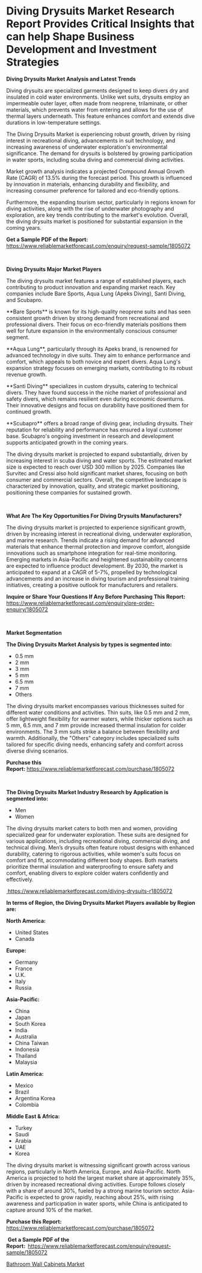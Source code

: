 <p><h1>Diving Drysuits Market Research Report Provides Critical Insights that can help Shape Business Development and Investment Strategies</h1></p><p><strong>Diving Drysuits Market Analysis and Latest Trends</strong></p>
<p><p>Diving drysuits are specialized garments designed to keep divers dry and insulated in cold water environments. Unlike wet suits, drysuits employ an impermeable outer layer, often made from neoprene, trilaminate, or other materials, which prevents water from entering and allows for the use of thermal layers underneath. This feature enhances comfort and extends dive durations in low-temperature settings.</p><p>The Diving Drysuits Market is experiencing robust growth, driven by rising interest in recreational diving, advancements in suit technology, and increasing awareness of underwater exploration's environmental significance. The demand for drysuits is bolstered by growing participation in water sports, including scuba diving and commercial diving activities. </p><p>Market growth analysis indicates a projected Compound Annual Growth Rate (CAGR) of 13.5% during the forecast period. This growth is influenced by innovation in materials, enhancing durability and flexibility, and increasing consumer preference for tailored and eco-friendly options. </p><p>Furthermore, the expanding tourism sector, particularly in regions known for diving activities, along with the rise of underwater photography and exploration, are key trends contributing to the market's evolution. Overall, the diving drysuits market is positioned for substantial expansion in the coming years.</p></p>
<p><strong>Get a Sample PDF of the Report:&nbsp;</strong> <a href="https://www.reliablemarketforecast.com/enquiry/request-sample/1805072?utm_campaign=2316&utm_medium=2&utm_source=Github&utm_content=ia&utm_term=04042025&utm_id=diving-drysuits">https://www.reliablemarketforecast.com/enquiry/request-sample/1805072</a></p>
<p>&nbsp;</p>
<p><strong>Diving Drysuits Major Market Players</strong></p>
<p><p>The diving drysuits market features a range of established players, each contributing to product innovation and expanding market reach. Key companies include Bare Sports, Aqua Lung (Apeks Diving), Santi Diving, and Scubapro. </p><p>**Bare Sports** is known for its high-quality neoprene suits and has seen consistent growth driven by strong demand from recreational and professional divers. Their focus on eco-friendly materials positions them well for future expansion in the environmentally conscious consumer segment.</p><p>**Aqua Lung**, particularly through its Apeks brand, is renowned for advanced technology in dive suits. They aim to enhance performance and comfort, which appeals to both novice and expert divers. Aqua Lung's expansion strategy focuses on emerging markets, contributing to its robust revenue growth.</p><p>**Santi Diving** specializes in custom drysuits, catering to technical divers. They have found success in the niche market of professional and safety divers, which remains resilient even during economic downturns. Their innovative designs and focus on durability have positioned them for continued growth.</p><p>**Scubapro** offers a broad range of diving gear, including drysuits. Their reputation for reliability and performance has ensured a loyal customer base. Scubapro's ongoing investment in research and development supports anticipated growth in the coming years.</p><p>The diving drysuits market is projected to expand substantially, driven by increasing interest in scuba diving and water sports. The estimated market size is expected to reach over USD 300 million by 2025. Companies like Survitec and Cressi also hold significant market shares, focusing on both consumer and commercial sectors. Overall, the competitive landscape is characterized by innovation, quality, and strategic market positioning, positioning these companies for sustained growth.</p></p>
<p>&nbsp;</p>
<p><strong>What Are The Key Opportunities For Diving Drysuits Manufacturers?</strong></p>
<p><p>The diving drysuits market is projected to experience significant growth, driven by increasing interest in recreational diving, underwater exploration, and marine research. Trends indicate a rising demand for advanced materials that enhance thermal protection and improve comfort, alongside innovations such as smartphone integration for real-time monitoring. Emerging markets in Asia-Pacific and heightened sustainability concerns are expected to influence product development. By 2030, the market is anticipated to expand at a CAGR of 5-7%, propelled by technological advancements and an increase in diving tourism and professional training initiatives, creating a positive outlook for manufacturers and retailers.</p></p>
<p><strong>Inquire or Share Your Questions If Any Before Purchasing This Report:</strong> <a href="https://www.reliablemarketforecast.com/enquiry/pre-order-enquiry/1805072?utm_campaign=2316&utm_medium=2&utm_source=Github&utm_content=ia&utm_term=04042025&utm_id=diving-drysuits">https://www.reliablemarketforecast.com/enquiry/pre-order-enquiry/1805072</a></p>
<p>&nbsp;</p>
<p><strong>Market Segmentation</strong></p>
<p><strong>The Diving Drysuits Market Analysis by types is segmented into:</strong></p>
<p><ul><li>0.5 mm</li><li>2 mm</li><li>3 mm</li><li>5 mm</li><li>6.5 mm</li><li>7 mm</li><li>Others</li></ul></p>
<p><p>The diving drysuits market encompasses various thicknesses suited for different water conditions and activities. Thin suits, like 0.5 mm and 2 mm, offer lightweight flexibility for warmer waters, while thicker options such as 5 mm, 6.5 mm, and 7 mm provide increased thermal insulation for colder environments. The 3 mm suits strike a balance between flexibility and warmth. Additionally, the "Others" category includes specialized suits tailored for specific diving needs, enhancing safety and comfort across diverse diving scenarios.</p></p>
<p><strong>Purchase this Report:&nbsp;</strong><a href="https://www.reliablemarketforecast.com/purchase/1805072?utm_campaign=2316&utm_medium=2&utm_source=Github&utm_content=ia&utm_term=04042025&utm_id=diving-drysuits">https://www.reliablemarketforecast.com/purchase/1805072</a></p>
<p>&nbsp;</p>
<p><strong>The Diving Drysuits Market Industry Research by Application is segmented into:</strong></p>
<p><ul><li>Men</li><li>Women</li></ul></p>
<p><p>The diving drysuits market caters to both men and women, providing specialized gear for underwater exploration. These suits are designed for various applications, including recreational diving, commercial diving, and technical diving. Men’s drysuits often feature robust designs with enhanced durability, catering to rigorous activities, while women's suits focus on comfort and fit, accommodating different body shapes. Both markets prioritize thermal insulation and waterproofing to ensure safety and comfort, enabling divers to explore colder waters confidently and effectively.</p></p>
<p><a href="https://www.reliablemarketforecast.com/diving-drysuits-r1805072?utm_campaign=2316&utm_medium=2&utm_source=Github&utm_content=ia&utm_term=04042025&utm_id=diving-drysuits">&nbsp;https://www.reliablemarketforecast.com/diving-drysuits-r1805072</a></p>
<p><strong>In terms of Region, the Diving Drysuits Market Players available by Region are:</strong></p>
<p>
    <p> <strong> North America: </strong>
        <ul>
            <li>United States</li>
            <li>Canada</li>
        </ul>
        </p> 
    <p> <strong> Europe: </strong>
        <ul>
            <li>Germany</li>
            <li>France</li>
            <li>U.K.</li>
            <li>Italy</li>
            <li>Russia</li>
        </ul>
        </p> 
    <p> <strong> Asia-Pacific: </strong>
        <ul>
            <li>China</li>
            <li>Japan</li>
            <li>South Korea</li>
            <li>India</li>
            <li>Australia</li>
            <li>China Taiwan</li>
            <li>Indonesia</li>
            <li>Thailand</li>
            <li>Malaysia</li>
        </ul>
        </p> 
    <p> <strong> Latin America: </strong>
        <ul>
            <li>Mexico</li>
            <li>Brazil</li>
            <li>Argentina Korea</li>
            <li>Colombia</li>
        </ul>
        </p> 
    <p> <strong> Middle East & Africa: </strong>
        <ul>
            <li>Turkey</li>
            <li>Saudi</li>
            <li>Arabia</li>
            <li>UAE</li>
            <li>Korea</li>
        </ul>
    </p>
    </p>
<p><p>The diving drysuits market is witnessing significant growth across various regions, particularly in North America, Europe, and Asia-Pacific. North America is projected to hold the largest market share at approximately 35%, driven by increased recreational diving activities. Europe follows closely with a share of around 30%, fueled by a strong marine tourism sector. Asia-Pacific is expected to grow rapidly, reaching about 25%, with rising awareness and participation in water sports, while China is anticipated to capture around 10% of the market.</p></p>
<p><strong>Purchase this Report: </strong><a href="https://www.reliablemarketforecast.com/purchase/1805072?utm_campaign=2316&utm_medium=2&utm_source=Github&utm_content=ia&utm_term=04042025&utm_id=diving-drysuits">https://www.reliablemarketforecast.com/purchase/1805072</a></p>
<p>&nbsp;<strong>Get a Sample PDF of the Report:&nbsp;&nbsp;</strong><a href="https://www.reliablemarketforecast.com/enquiry/request-sample/1805072?utm_campaign=2316&utm_medium=2&utm_source=Github&utm_content=ia&utm_term=04042025&utm_id=diving-drysuits">https://www.reliablemarketforecast.com/enquiry/request-sample/1805072</a></p>
<p><strong></strong></p>
<p><p><a href="https://github.com/sungbruington660/Market-Research-Report-List-1/blob/main/bathroom-wall-cabinets-market.md?utm_campaign=2316&utm_medium=2&utm_source=Github&utm_content=ia&utm_term=04042025&utm_id=diving-drysuits">Bathroom Wall Cabinets Market</a></p></p>